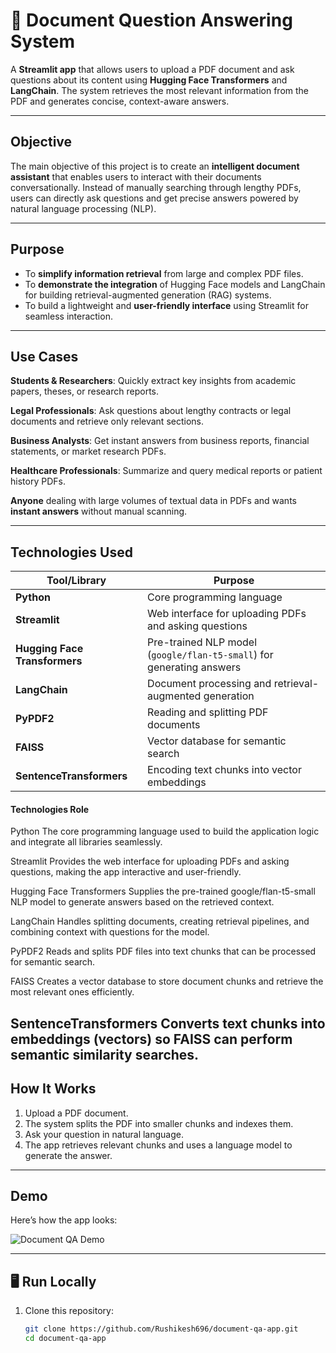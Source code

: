 # 📄 Document Question Answering System

A **Streamlit app** that allows users to upload a PDF document and ask questions about its content using **Hugging Face Transformers** and **LangChain**. The system retrieves the most relevant information from the PDF and generates concise, context-aware answers.

---

##  Objective
The main objective of this project is to create an **intelligent document assistant** that enables users to interact with their documents conversationally. Instead of manually searching through lengthy PDFs, users can directly ask questions and get precise answers powered by natural language processing (NLP).

---

##  Purpose
- To **simplify information retrieval** from large and complex PDF files.  
- To **demonstrate the integration** of Hugging Face models and LangChain for building retrieval-augmented generation (RAG) systems.  
- To build a lightweight and **user-friendly interface** using Streamlit for seamless interaction.  

---

##  Use Cases
 **Students & Researchers**: Quickly extract key insights from academic papers, theses, or research reports.  

 **Legal Professionals**: Ask questions about lengthy contracts or legal documents and retrieve only relevant sections.  

 **Business Analysts**: Get instant answers from business reports, financial statements, or market research PDFs.  

 **Healthcare Professionals**: Summarize and query medical reports or patient history PDFs.  

 **Anyone** dealing with large volumes of textual data in PDFs and wants **instant answers** without manual scanning.

---

## Technologies Used
|  Tool/Library         |  Purpose                                      |
|--------------------------|------------------------------------------------|
| **Python**               | Core programming language                     |
| **Streamlit**            | Web interface for uploading PDFs and asking questions |
| **Hugging Face Transformers** | Pre-trained NLP model (`google/flan-t5-small`) for generating answers |
| **LangChain**            | Document processing and retrieval-augmented generation |
| **PyPDF2**               | Reading and splitting PDF documents           |
| **FAISS**                | Vector database for semantic search           |
| **SentenceTransformers** | Encoding text chunks into vector embeddings   |

#### Technologies  Role
Python 
The core programming language used to build the application logic and integrate all libraries seamlessly.

Streamlit 
Provides the web interface for uploading PDFs and asking questions, making the app interactive and user-friendly.

Hugging Face Transformers 
Supplies the pre-trained google/flan-t5-small NLP model to generate answers based on the retrieved context.

LangChain 
Handles splitting documents, creating retrieval pipelines, and combining context with questions for the model.

PyPDF2 
Reads and splits PDF files into text chunks that can be processed for semantic search.

FAISS 
Creates a vector database to store document chunks and retrieve the most relevant ones efficiently.

SentenceTransformers 
Converts text chunks into embeddings (vectors) so FAISS can perform semantic similarity searches.
---

##  How It Works
1.  Upload a PDF document.  
2.  The system splits the PDF into smaller chunks and indexes them.  
3.  Ask your question in natural language.  
4.  The app retrieves relevant chunks and uses a language model to generate the answer.  

---

##  Demo
Here’s how the app looks:  

![Document QA Demo](images/screenshot.png)

---

## 🖥 Run Locally
1. Clone this repository:
   ```bash
   git clone https://github.com/Rushikesh696/document-qa-app.git
   cd document-qa-app

